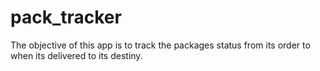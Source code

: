 # pack_tracker
The objective of this app is to track the packages status from its order to when its delivered to its destiny.

